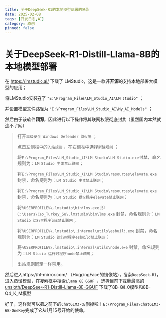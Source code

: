 ```yaml
--- 
title: 关于DeepSeek-R1的本地模型部署的记录
date: 2025-02-08
tags: [开发日志,AI]
category: 原创 
pinned: false
---
```


# 关于DeepSeek-R1-Distill-Llama-8B的本地模型部署

在 https://lmstudio.ai/ 下载了 LMStudio，这是一款**非开源**的支持本地部署大模型的应用；

将LMStudio安装在了 `"E:\Program_Files\LM_Studio_AI\LM Studio"` ；

并设置模型文件路径为 `"E:\Program_Files\LM_Studio_AI\My_AI_Models"` ；

然后由于该软件**闭源**，因此进行以下操作将其联网权限彻底封禁（虽然国内本然就连不了网）

> 打开`高级安全 Windows Defender 防火墙` ；
>
> 点击左侧栏中的`入站规则` ，在右侧栏中选择`新建规则` ；
>
> 将`E:\Program_Files\LM_Studio_AI\LM Studio\LM Studio.exe`封禁，命名规则为：`LM Studio 主体禁止联网`；
>
> 将`E:\Program_Files\LM_Studio_AI\LM Studio\resources\elevate.exe`封禁，命名规则为：`LM Studio 主体禁止联网`；
>
> 将`E:\Program_Files\LM_Studio_AI\LM Studio\resources\elevate.exe`封禁，命名规则为：`LM Studio 提权程序elevate禁止联网`；
>
> 将`%USERPROFILE%\.lmstudio\bin\lms.exe` 即`C:\Users\Cao_Turkey_Su\.lmstudio\bin\lms.exe` 封禁，命名规则为：`LM Studio 运行时程序lms禁止联网`；
>
> 将`%USERPROFILE%\.lmstudio\.internal\utils\esbuild.exe` 封禁，命名规则为：`LM Studio 运行时程序esbuild禁止联网`；
>
> 将`%USERPROFILE%\.lmstudio\.internal\utils\node.exe` 封禁，命名规则为：`LM Studio 运行时程序node禁止联网`；
>
> 出站规则同理一样禁用。

然后进入https://hf-mirror.com/ （HuggingFace的镜像站），搜索`DeepSeek-R1`，进入蒸馏模型，在搜索框中搜索`Llama 8B GGUF `，选择目前下载量最高的 [unsloth/DeepSeek-R1-Distill-Llama-8B-GGUF](https://hf-mirror.com/unsloth/DeepSeek-R1-Distill-Llama-8B-GGUF) 下载了8B-Q8_0模型和8B-Q4_K_M模型

好了，这样就可以把之前下的`ChatGLM3-6B`删掉啦！`E:\Program_Files\ChatGLM3-6B-OneKey`完成了它从1月15号开始的使命。

